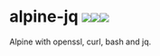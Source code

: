 # alpine-jq [![](https://images.microbadger.com/badges/image/jorgeandrada/alpine-jq:APLICACION.svg)](https://microbadger.com/images/jorgeandrada/alpine-jq:APLICACION "Get your own image badge on microbadger.com")[![](https://images.microbadger.com/badges/version/jorgeandrada/alpine-jq:APLICACION.svg)](https://microbadger.com/images/jorgeandrada/alpine-jq:APLICACION "Get your own version badge on microbadger.com")[![](https://images.microbadger.com/badges/commit/jorgeandrada/alpine-jq:APLICACION.svg)](https://microbadger.com/images/jorgeandrada/alpine-jq:APLICACION "Get your own commit badge on microbadger.com")

Alpine with openssl, curl, bash and jq.
